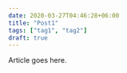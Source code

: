 ```yaml
---
date: 2020-03-27T04:46:28+06:00
title: "Post1"
tags: ["tag1", "tag2"]
draft: true
---
```


Article goes here.